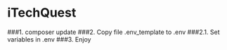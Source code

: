 # iTechQuest

###1. composer update
###2. Copy file .env_template to .env
###2.1. Set  variables in .env
###3. Enjoy
